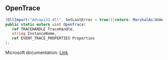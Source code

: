 ## OpenTrace

```csharp
[DllImport("Advapi32.dll", SetLastError = true)][return: MarshalAs(UnmanagedType.U4)]
public static extern uint OpenTrace(
   ref TRACEHANDLE TraceHandle,
   string InstanceName,
   ref EVENT_TRACE_PROPERTIES Properties
);
```

Microsoft documentation: [Link](https://docs.microsoft.com/en-us/windows/win32/api/evntrace/nf-evntrace-opentracea)
